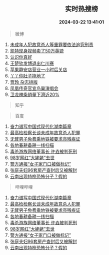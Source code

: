 <div align="center"><h2>实时热搜榜</h2><h4>2024-03-22 13:41:01</h4></div>

> 微博  

1. [未成年人犯故意杀人等重罪要依法追究刑责](https://s.weibo.com/weibo?q=%23%E6%9C%AA%E6%88%90%E5%B9%B4%E4%BA%BA%E7%8A%AF%E6%95%85%E6%84%8F%E6%9D%80%E4%BA%BA%E7%AD%89%E9%87%8D%E7%BD%AA%E8%A6%81%E4%BE%9D%E6%B3%95%E8%BF%BD%E7%A9%B6%E5%88%91%E8%B4%A3%23&t=31&band_rank=1&Refer=top)<br />
2. [凯特现身视频卖了50万英镑](https://s.weibo.com/weibo?q=%23%E5%87%AF%E7%89%B9%E7%8E%B0%E8%BA%AB%E8%A7%86%E9%A2%91%E5%8D%96%E4%BA%8650%E4%B8%87%E8%8B%B1%E9%95%91%23&t=31&band_rank=2&Refer=top)<br />
3. [认识你真好](https://s.weibo.com/weibo?q=%23%E8%AE%A4%E8%AF%86%E4%BD%A0%E7%9C%9F%E5%A5%BD%23&t=31&band_rank=3&Refer=top)<br />
4. [王楚钦发博退出仁川赛](https://s.weibo.com/weibo?q=%23%E7%8E%8B%E6%A5%9A%E9%92%A6%E5%8F%91%E5%8D%9A%E9%80%80%E5%87%BA%E4%BB%81%E5%B7%9D%E8%B5%9B%23&t=31&band_rank=4&Refer=top)<br />
5. [苹果静安店营业一小时后关店](https://s.weibo.com/weibo?q=%23%E8%8B%B9%E6%9E%9C%E9%9D%99%E5%AE%89%E5%BA%97%E8%90%A5%E4%B8%9A%E4%B8%80%E5%B0%8F%E6%97%B6%E5%90%8E%E5%85%B3%E5%BA%97%23&t=31&band_rank=5&Refer=top)<br />
6. [丫丫你肚子拖地了](https://s.weibo.com/weibo?q=%23%E4%B8%AB%E4%B8%AB%E4%BD%A0%E8%82%9A%E5%AD%90%E6%8B%96%E5%9C%B0%E4%BA%86%23&t=31&band_rank=6&Refer=top)<br />
7. [贾玲 杂志排版](https://s.weibo.com/weibo?q=%E8%B4%BE%E7%8E%B2%20%E6%9D%82%E5%BF%97%E6%8E%92%E7%89%88&t=31&band_rank=7&Refer=top)<br />
8. [凤凰传奇官宣鸟巢演唱会](https://s.weibo.com/weibo?q=%23%E5%87%A4%E5%87%B0%E4%BC%A0%E5%A5%87%E5%AE%98%E5%AE%A3%E9%B8%9F%E5%B7%A2%E6%BC%94%E5%94%B1%E4%BC%9A%23&t=31&band_rank=8&Refer=top)<br />
9. [卫龙辣条销量下滑近20%](https://s.weibo.com/weibo?q=%23%E5%8D%AB%E9%BE%99%E8%BE%A3%E6%9D%A1%E9%94%80%E9%87%8F%E4%B8%8B%E6%BB%91%E8%BF%9120%25%23&t=31&band_rank=9&Refer=top)<br />

> 知乎  


> 百度  

1. [奋力谱写中国式现代化湖南篇章](https://www.baidu.com/s?wd=%E5%A5%8B%E5%8A%9B%E8%B0%B1%E5%86%99%E4%B8%AD%E5%9B%BD%E5%BC%8F%E7%8E%B0%E4%BB%A3%E5%8C%96%E6%B9%96%E5%8D%97%E7%AF%87%E7%AB%A0&sa=fyb_news&rsv_dl=fyb_news)<br />
2. [最高检检察长谈未成年故意杀人犯罪](https://www.baidu.com/s?wd=%E6%9C%80%E9%AB%98%E6%A3%80%E6%A3%80%E5%AF%9F%E9%95%BF%E8%B0%88%E6%9C%AA%E6%88%90%E5%B9%B4%E6%95%85%E6%84%8F%E6%9D%80%E4%BA%BA%E7%8A%AF%E7%BD%AA&sa=fyb_news&rsv_dl=fyb_news)<br />
3. [无臂男子免费乘地铁被要求亮残疾证](https://www.baidu.com/s?wd=%E6%97%A0%E8%87%82%E7%94%B7%E5%AD%90%E5%85%8D%E8%B4%B9%E4%B9%98%E5%9C%B0%E9%93%81%E8%A2%AB%E8%A6%81%E6%B1%82%E4%BA%AE%E6%AE%8B%E7%96%BE%E8%AF%81&sa=fyb_news&rsv_dl=fyb_news)<br />
4. [各地春耕备耕一线扫描](https://www.baidu.com/s?wd=%E5%90%84%E5%9C%B0%E6%98%A5%E8%80%95%E5%A4%87%E8%80%95%E4%B8%80%E7%BA%BF%E6%89%AB%E6%8F%8F&sa=fyb_news&rsv_dl=fyb_news)<br />
5. [毒杀游族网络董事长 许垚被判死刑](https://www.baidu.com/s?wd=%E6%AF%92%E6%9D%80%E6%B8%B8%E6%97%8F%E7%BD%91%E7%BB%9C%E8%91%A3%E4%BA%8B%E9%95%BF+%E8%AE%B8%E5%9E%9A%E8%A2%AB%E5%88%A4%E6%AD%BB%E5%88%91&sa=fyb_news&rsv_dl=fyb_news)<br />
6. [98岁网红“大姥姥”去世](https://www.baidu.com/s?wd=98%E5%B2%81%E7%BD%91%E7%BA%A2%E2%80%9C%E5%A4%A7%E5%A7%A5%E5%A7%A5%E2%80%9D%E5%8E%BB%E4%B8%96&sa=fyb_news&rsv_dl=fyb_news)<br />
7. [警方通报“女子家门口被做标记”](https://www.baidu.com/s?wd=%E8%AD%A6%E6%96%B9%E9%80%9A%E6%8A%A5%E2%80%9C%E5%A5%B3%E5%AD%90%E5%AE%B6%E9%97%A8%E5%8F%A3%E8%A2%AB%E5%81%9A%E6%A0%87%E8%AE%B0%E2%80%9D&sa=fyb_news&rsv_dl=fyb_news)<br />
8. [张庭夫妇96套房产查封后又被解封](https://www.baidu.com/s?wd=%E5%BC%A0%E5%BA%AD%E5%A4%AB%E5%A6%8796%E5%A5%97%E6%88%BF%E4%BA%A7%E6%9F%A5%E5%B0%81%E5%90%8E%E5%8F%88%E8%A2%AB%E8%A7%A3%E5%B0%81&sa=fyb_news&rsv_dl=fyb_news)<br />
9. [云南出现持枪恐怖分子？假的](https://www.baidu.com/s?wd=%E4%BA%91%E5%8D%97%E5%87%BA%E7%8E%B0%E6%8C%81%E6%9E%AA%E6%81%90%E6%80%96%E5%88%86%E5%AD%90%EF%BC%9F%E5%81%87%E7%9A%84&sa=fyb_news&rsv_dl=fyb_news)<br />

> 哔哩哔哩  

1. [奋力谱写中国式现代化湖南篇章](https://www.baidu.com/s?wd=%E5%A5%8B%E5%8A%9B%E8%B0%B1%E5%86%99%E4%B8%AD%E5%9B%BD%E5%BC%8F%E7%8E%B0%E4%BB%A3%E5%8C%96%E6%B9%96%E5%8D%97%E7%AF%87%E7%AB%A0&sa=fyb_news&rsv_dl=fyb_news)<br />
2. [最高检检察长谈未成年故意杀人犯罪](https://www.baidu.com/s?wd=%E6%9C%80%E9%AB%98%E6%A3%80%E6%A3%80%E5%AF%9F%E9%95%BF%E8%B0%88%E6%9C%AA%E6%88%90%E5%B9%B4%E6%95%85%E6%84%8F%E6%9D%80%E4%BA%BA%E7%8A%AF%E7%BD%AA&sa=fyb_news&rsv_dl=fyb_news)<br />
3. [无臂男子免费乘地铁被要求亮残疾证](https://www.baidu.com/s?wd=%E6%97%A0%E8%87%82%E7%94%B7%E5%AD%90%E5%85%8D%E8%B4%B9%E4%B9%98%E5%9C%B0%E9%93%81%E8%A2%AB%E8%A6%81%E6%B1%82%E4%BA%AE%E6%AE%8B%E7%96%BE%E8%AF%81&sa=fyb_news&rsv_dl=fyb_news)<br />
4. [各地春耕备耕一线扫描](https://www.baidu.com/s?wd=%E5%90%84%E5%9C%B0%E6%98%A5%E8%80%95%E5%A4%87%E8%80%95%E4%B8%80%E7%BA%BF%E6%89%AB%E6%8F%8F&sa=fyb_news&rsv_dl=fyb_news)<br />
5. [毒杀游族网络董事长 许垚被判死刑](https://www.baidu.com/s?wd=%E6%AF%92%E6%9D%80%E6%B8%B8%E6%97%8F%E7%BD%91%E7%BB%9C%E8%91%A3%E4%BA%8B%E9%95%BF+%E8%AE%B8%E5%9E%9A%E8%A2%AB%E5%88%A4%E6%AD%BB%E5%88%91&sa=fyb_news&rsv_dl=fyb_news)<br />
6. [98岁网红“大姥姥”去世](https://www.baidu.com/s?wd=98%E5%B2%81%E7%BD%91%E7%BA%A2%E2%80%9C%E5%A4%A7%E5%A7%A5%E5%A7%A5%E2%80%9D%E5%8E%BB%E4%B8%96&sa=fyb_news&rsv_dl=fyb_news)<br />
7. [警方通报“女子家门口被做标记”](https://www.baidu.com/s?wd=%E8%AD%A6%E6%96%B9%E9%80%9A%E6%8A%A5%E2%80%9C%E5%A5%B3%E5%AD%90%E5%AE%B6%E9%97%A8%E5%8F%A3%E8%A2%AB%E5%81%9A%E6%A0%87%E8%AE%B0%E2%80%9D&sa=fyb_news&rsv_dl=fyb_news)<br />
8. [张庭夫妇96套房产查封后又被解封](https://www.baidu.com/s?wd=%E5%BC%A0%E5%BA%AD%E5%A4%AB%E5%A6%8796%E5%A5%97%E6%88%BF%E4%BA%A7%E6%9F%A5%E5%B0%81%E5%90%8E%E5%8F%88%E8%A2%AB%E8%A7%A3%E5%B0%81&sa=fyb_news&rsv_dl=fyb_news)<br />
9. [云南出现持枪恐怖分子？假的](https://www.baidu.com/s?wd=%E4%BA%91%E5%8D%97%E5%87%BA%E7%8E%B0%E6%8C%81%E6%9E%AA%E6%81%90%E6%80%96%E5%88%86%E5%AD%90%EF%BC%9F%E5%81%87%E7%9A%84&sa=fyb_news&rsv_dl=fyb_news)<br />
